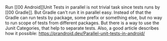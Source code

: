 Run [[00 Android]]Unit Tests in parallel is not trivial task since tests runs by [[00 Gradle]].
But Gradle can't run it in parallel easy.
Instead of that the Gradle can run tests by package, some prefix or something else, but no way to run scope of tests from different packages.
But there is a way to use the Junit Categories, that help to separate tests.
Also, a good article describes how it possible: https://prandroid.dev/Parallel-unit-tests-in-android/